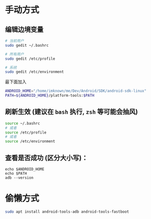 # 手动方式
## 编辑边境变量
``` bash
# 当前用户
sudo gedit ~/.bashrc

# 所有用户
sudo gedit /etc/profile

# 系统
sudo gedit /etc/environment
```

最下面加入
``` bash
ANDROID_HOME="/home/imknown/me/Dev/Android/SDK/android-sdk-linux"
PATH=${ANDROID_HOME}/platform-tools:$PATH
```

## 刷新生效 (建议在 `bash` 执行, `zsh` 等可能会抽风)
``` bash
source ~/.bashrc
# 或者
source /etc/profile
# 或者
source /etc/environment
```

## 查看是否成功 (区分大小写)：
```
echo $ANDROID_HOME
echo $PATH
adb --version
```

# 偷懒方式
``` bash
sudo apt install android-tools-adb android-tools-fastboot
```

